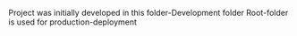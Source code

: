 Project was initially developed in this folder-Development folder
Root-folder is used for production-deployment
